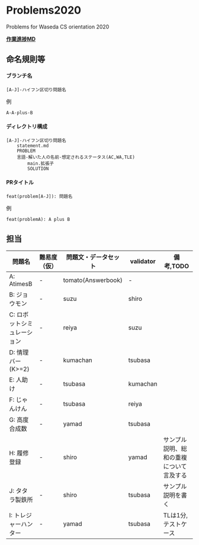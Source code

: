 # Problems2020
Problems for Waseda CS orientation 2020

**[作業進捗MD](summary.md)**

## 命名規則等
#### ブランチ名
```
[A-J]-ハイフン区切り問題名
```

例
```
A-A-plus-B
```

#### ディレクトリ構成
```
[A-J]-ハイフン区切り問題名
    statement.md
    PROBLEM
    言語-解いた人の名前-想定されるステータス(AC,WA,TLE)
        main.拡張子
        SOLUTION
```

#### PRタイトル
```
feat(problem[A-J]): 問題名
```

例
```
feat(problemA): A plus B
```

## 担当

| 問題名 | 難易度（仮） | 問題文・データセット | validator | 備考,TODO |
|---------------------------|--------------|----------------------|-----------|------|
| A: AtimesB | - | tomato(Answerbook) | - | |
| B: ジョウモン | - | suzu | shiro |  |
| C: ロボットシミュレーション | - | reiya | suzu |  |
| D: 情理バー(K>=2) | - | kumachan | tsubasa |  |
| E: 人助け | - | tsubasa | kumachan |  |
| F: じゃんけん | - | tsubasa | reiya |  |
| G: 高度合成数 | - | yamad | tsubasa |  |
| H: 履修登録 | - | shiro | yamad | サンプル説明、総和の重複について言及する |
| J: タタラ製鉄所 | - | shiro | tsubasa | サンプル説明を書く |
| I: トレジャーハンター | - | yamad | tsubasa | TLは1分,テストケース |
